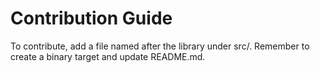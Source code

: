 # Contribution Guide

To contribute, add a file named after the library under src/. Remember to create a binary target and update README.md.
